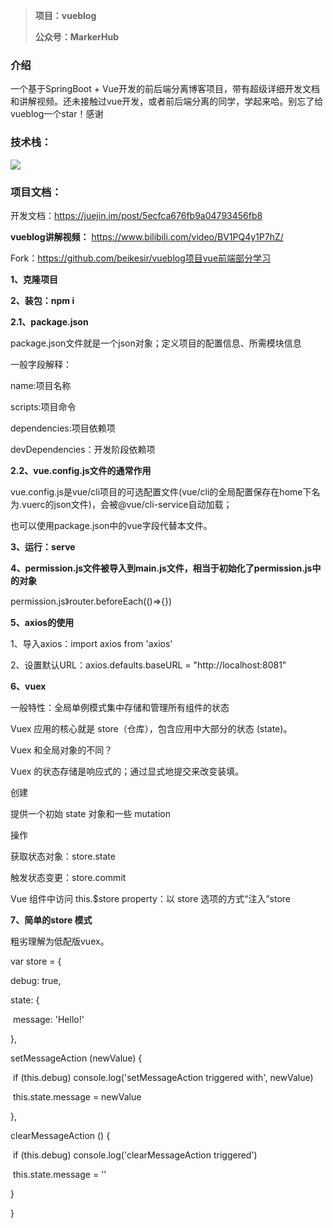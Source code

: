 > **项目：vueblog**
>
> **公众号：MarkerHub**

### 介绍

一个基于SpringBoot + Vue开发的前后端分离博客项目，带有超级详细开发文档和讲解视频。还未接触过vue开发，或者前后端分离的同学，学起来哈。别忘了给vueblog一个star！感谢

### 技术栈：

![](https://oscimg.oschina.net/oscnet/up-4626cb696c003e36c4515e77adc7632c6ed.png)




### 项目文档：

开发文档：https://juejin.im/post/5ecfca676fb9a04793456fb8

**vueblog讲解视频：** https://www.bilibili.com/video/BV1PQ4y1P7hZ/



Fork：https://github.com/beikesir/vueblog项目vue前端部分学习

**1、克隆项目**

**2、装包：npm i**

**2.1、package.json**

package.json文件就是一个json对象；定义项目的配置信息、所需模块信息

一般字段解释：

name:项目名称

scripts:项目命令

dependencies:项目依赖项

devDependencies：开发阶段依赖项

**2.2、vue.config.js文件的通常作用**

vue.config.js是vue/cli项目的可选配置文件(vue/cli的全局配置保存在home下名为.vuerc的json文件)，会被@vue/cli-service自动加载；

也可以使用package.json中的vue字段代替本文件。

**3、运行：serve**



**4、permission.js文件被导入到main.js文件，相当于初始化了permission.js中的对象**

permission.js》router.beforeEach(()=>{})



**5、axios的使用**

1、导入axios：import axios from 'axios'

2、设置默认URL：axios.defaults.baseURL = "http://localhost:8081"



**6、vuex**

一般特性：全局单例模式集中存储和管理所有组件的状态



Vuex 应用的核心就是 store（仓库），包含应用中大部分的状态 (state)。

Vuex 和全局对象的不同？

Vuex 的状态存储是响应式的；通过显式地提交来改变装填。

创建

提供一个初始 state 对象和一些 mutation

操作

获取状态对象：store.state

触发状态变更：store.commit

Vue 组件中访问 this.$store property：以 store 选项的方式“注入”store



**7、简单的store 模式**

粗劣理解为低配版vuex。

var store = {

  debug: true,

  state: {

​    message: 'Hello!'

  },

  setMessageAction (newValue) {

​    if (this.debug) console.log('setMessageAction triggered with', newValue)

​    this.state.message = newValue

  },

  clearMessageAction () {

​    if (this.debug) console.log('clearMessageAction triggered')

​    this.state.message = ''

  }

}